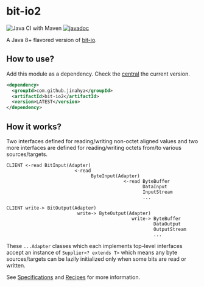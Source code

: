 # bit-io2

![Java CI with Maven](https://github.com/jinahya/bit-io2/workflows/Java%20CI%20with%20Maven/badge.svg)
[![javadoc](https://javadoc.io/badge2/com.github.jinahya/bit-io2/javadoc.svg)](https://javadoc.io/doc/com.github.jinahya/bit-io2)

A Java 8+ flavored version of [bit-io](https://github.com/jinahya/bit-io).

## How to use?

Add this module as a dependency. Check the [central](https://search.maven.org/search?q=g:com.github.jinahya%20a:bit-io2) the current version.

```xml
<dependency>
  <groupId>com.github.jinahya</groupId>
  <artifactId>bit-io2</artifactId>
  <version>LATEST</version>
</dependency>
```

## How it works?

Two interfaces defined for reading/writing non-octet aligned values and two more interfaces are defined for reading/writing octets from/to various sources/targets.

```
CLIENT <-read BitInput(Adapter)
                         <-read
                               ByteInput(Adapter)
                                           <-read ByteBuffer
                                                  DataInput
                                                  InputStream
                                                  ...
```

```
CLIENT write-> BitOutput(Adapter)
                          write-> ByteOutput(Adapter)
                                              write-> ByteBuffer
                                                      DataOutput
                                                      OutputStream
                                                      ...
```

These `...Adapter` classes which each implements top-level interfaces accept an instance of `Supplier<? extends T>` which means any byte sources/targets can be lazily initialized only when some bits are read or written.

See [Specifications](https://github.com/jinahya/bit-io2/wiki/Specifications) and [Recipes](https://github.com/jinahya/bit-io2/wiki/Recipes) for more information.
